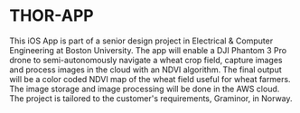 # THOR-APP
This iOS App is part of a senior design project in Electrical &amp; Computer Engineering at Boston University. The app will enable a DJI Phantom 3 Pro drone to semi-autonomously navigate a wheat crop field, capture images and process images in the cloud with an NDVI algorithm. The final output will be a color coded NDVI map of the wheat field useful for wheat farmers. The image storage and image processing will be done in the AWS cloud. The project is tailored to the customer's requirements, Graminor, in Norway.
